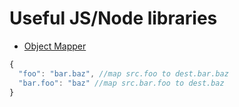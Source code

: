 # Useful JS/Node libraries

- [Object Mapper](https://github.com/wankdanker/node-object-mapper) 
```js
{
  "foo": "bar.baz", //map src.foo to dest.bar.baz
  "bar.foo": "baz" //map src.bar.foo to dest.baz
}
```